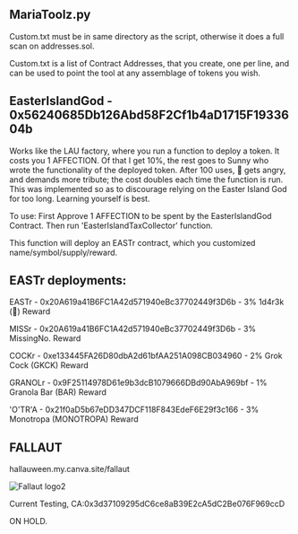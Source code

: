 MariaToolz.py
-------------

Custom.txt must be in same directory as the script, otherwise it does a full scan on addresses.sol.

Custom.txt is a list of Contract Addresses, that you create, one per line, and can be used to point the tool at any assemblage of tokens you wish.


EasterIslandGod - 0x56240685Db126Abd58F2Cf1b4aD1715F1933604b 
-----------------------------------------------------------

Works like the LAU factory, where you run a function to deploy a token. It costs you 1 AFFECTION. Of that I get 10%, the rest goes to Sunny who wrote the functionality of the deployed token. After 100 uses, 🗿 gets angry, and demands more tribute; the cost doubles each time the function is run. This was implemented so as to discourage relying on the Easter Island God for too long. Learning yourself is best.

To use: First Approve 1 AFFECTION to be spent by the EasterIslandGod Contract. Then run 'EasterIslandTaxCollector' function.

This function will deploy an EASTr contract, which you customized name/symbol/supply/reward.

EASTr deployments:
---------------------------------------------------------------------------------
EASTr - 0x20A619a41B6FC1A42d571940eBc37702449f3D6b - 3% 1d4r3k (🗿) Reward

MISSr - 0x20A619a41B6FC1A42d571940eBc37702449f3D6b - 3% MissingNo. Reward

COCKr - 0xe133445FA26D80dbA2d61bfAA251A098CB034960 - 2% Grok Cock (GKCK) Reward

GRANOLr - 0x9F25114978D61e9b3dcB1079666DBd90AbA969bf - 1% Granola Bar (BAR) Reward

'O'TR'A - 0x21f0aD5b67eDD347DCF118F843EdeF6E29f3c166 - 3% Monotropa (MONOTROPA) Reward




FALLAUT
----------------------------------------------------------------------
hallauween.my.canva.site/fallaut

![Fallaut logo2](https://github.com/user-attachments/assets/dd1a7cc4-2ea1-46ff-84ee-8a2af6f5a877)

Current Testing, CA:0x3d37109295dC6ce8aB39E2cA5dC2Be076F969ccD

ON HOLD.
